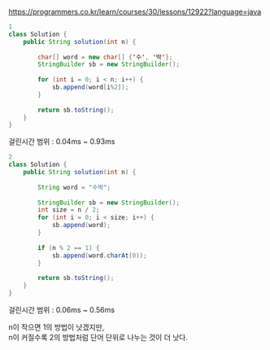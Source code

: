 https://programmers.co.kr/learn/courses/30/lessons/12922?language=java

```java
1
class Solution {
    public String solution(int n) {
        
        char[] word = new char[] {'수', '박'};
        StringBuilder sb = new StringBuilder();
        
        for (int i = 0; i < n; i++) {
            sb.append(word[i%2]);
        }
        
        return sb.toString();
    }
}
```
걸린시간 범위 : 0.04ms ~ 0.93ms   
    
    
```java
2
class Solution {
    public String solution(int n) {
        
        String word = "수박";
        
        StringBuilder sb = new StringBuilder();
        int size = n / 2;
        for (int i = 0; i < size; i++) {
            sb.append(word);
        }
        
        if (n % 2 == 1) {
            sb.append(word.charAt(0));
        }
        
        return sb.toString();
    }
}
```
걸린시간 범위 : 0.06ms ~ 0.56ms

n이 작으면 1의 방법이 낫겠지만,   
n이 커질수록 2의 방법처럼 단어 단위로 나누는 것이 더 낫다.

